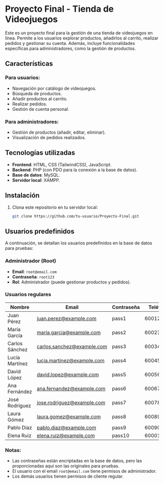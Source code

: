 # Proyecto Final - Tienda de Videojuegos

Este es un proyecto final para la gestión de una tienda de videojuegos en línea. Permite a los usuarios explorar productos, añadirlos al carrito, realizar pedidos y gestionar su cuenta. Además, incluye funcionalidades específicas para administradores, como la gestión de productos.

## Características

### Para usuarios:
- Navegación por catálogo de videojuegos.
- Búsqueda de productos.
- Añadir productos al carrito.
- Realizar pedidos.
- Gestión de cuenta personal.

### Para administradores:
- Gestión de productos (añadir, editar, eliminar).
- Visualización de pedidos realizados.

## Tecnologías utilizadas
- **Frontend**: HTML, CSS (TailwindCSS), JavaScript.
- **Backend**: PHP (con PDO para la conexión a la base de datos).
- **Base de datos**: MySQL.
- **Servidor local**: XAMPP.

## Instalación

1. Clona este repositorio en tu servidor local:
   ```bash
   git clone https://github.com/tu-usuario/Proyecto-Final.git

## Usuarios predefinidos

A continuación, se detallan los usuarios predefinidos en la base de datos para pruebas:

### Administrador (Root)
- **Email**: `root@email.com`
- **Contraseña**: `root123`
- **Rol**: Administrador (puede gestionar productos y pedidos).

### Usuarios regulares
| Nombre            | Email                     | Contraseña | Teléfono    |
|-------------------|---------------------------|------------|-------------|
| Juan Pérez        | juan.perez@example.com    | pass1      | 600123456   |
| María García      | maria.garcia@example.com  | pass2      | 600234567   |
| Carlos Sánchez    | carlos.sanchez@example.com| pass3      | 600345678   |
| Lucía Martínez    | lucia.martinez@example.com| pass4      | 600456789   |
| David López       | david.lopez@example.com   | pass5      | 600567890   |
| Ana Fernández     | ana.fernandez@example.com | pass6      | 600678901   |
| José Rodríguez    | jose.rodriguez@example.com| pass7      | 600789012   |
| Laura Gómez       | laura.gomez@example.com   | pass8      | 600890123   |
| Pablo Díaz        | pablo.diaz@example.com    | pass9      | 600901234   |
| Elena Ruiz        | elena.ruiz@example.com    | pass10     | 600012345   |

### Notas:
- Las contraseñas están encriptadas en la base de datos, pero las proporcionadas aquí son las originales para pruebas.
- El usuario con el email `root@email.com` tiene permisos de administrador.
- Los demás usuarios tienen permisos de cliente regular.